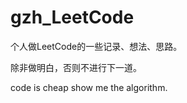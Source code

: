 # gzh_LeetCode

个人做LeetCode的一些记录、想法、思路。</br>

除非做明白，否则不进行下一道。</br>

code is cheap show me the algorithm.


